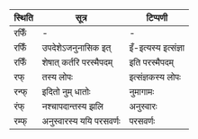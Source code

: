 | स्थिति | सूत्र | टिप्पणी |
| ----- | ------- | ------ |
| रफिँ | - | - |
| रफिँ | उपदेशेऽजनुनासिक इत् | इँ-इत्यस्य इत्संज्ञा |
| रफिँ | शेषात् कर्तरि परस्मैपदम् | इति परस्मैपदम् |
| रफ् | तस्य लोपः | इत्संज्ञकस्य लोपः |
| रन्फ् | इदितो नुम् धातोः | नुमागामः |
| रंफ् | नश्चापदान्तस्य झलि | अनुस्वारः |
| रम्फ् | अनुस्वारस्य ययि परसवर्णः | परसवर्णः |
